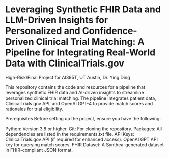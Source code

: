 # Leveraging Synthetic FHIR Data and LLM-Driven Insights for Personalized and Confidence-Driven Clinical Trial Matching: A Pipeline for Integrating Real-World Data with ClinicalTrials.gov

High-Risk/Final Project for AI395T, UT Austin, Dr. Ying Ding 

This repository contains the code and resources for a pipeline that leverages synthetic FHIR data and AI-driven insights to streamline personalized clinical trial matching. The pipeline integrates patient data, ClinicalTrials.gov API, and OpenAI GPT-4 to provide match scores and rationales for trial eligibility.

Prerequisites
Before setting up the project, ensure you have the following:

Python: Version 3.8 or higher.
Git: For cloning the repository.
Packages: All dependencies are listed in the requirements.txt file.
API Keys:
ClinicalTrials.gov API (if required for enhanced access).
OpenAI GPT API key for querying match scores.
FHIR Dataset: A Synthea-generated dataset in FHIR-compliant JSON format.
